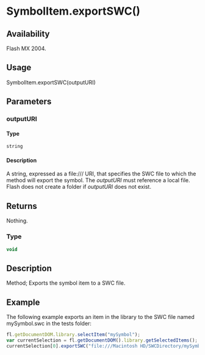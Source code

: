 # SymbolItem.exportSWC()

## Availability

Flash MX 2004.

## Usage

SymbolItem.exportSWC(outputURI)

## Parameters

### **outputURI**

#### Type

```typescript
string
```

#### Description

A string, expressed as a file:/// URI, that specifies the SWC file to which the method will export the symbol. The *outputURI* must reference a local file. Flash does not create a folder if *outputURI* does not exist.

## Returns

Nothing.

### Type

```typescript
void
```

## Description

Method; Exports the symbol item to a SWC file.

## Example

The following example exports an item in the library to the SWC file named mySymbol.swc in the tests folder:

```javascript
fl.getDocumentDOM.library.selectItem("mySymbol");
var currentSelection = fl.getDocumentDOM().library.getSelectedItems();
currentSelection[0].exportSWC("file:///Macintosh HD/SWCDirectory/mySymbol.swc");
```
